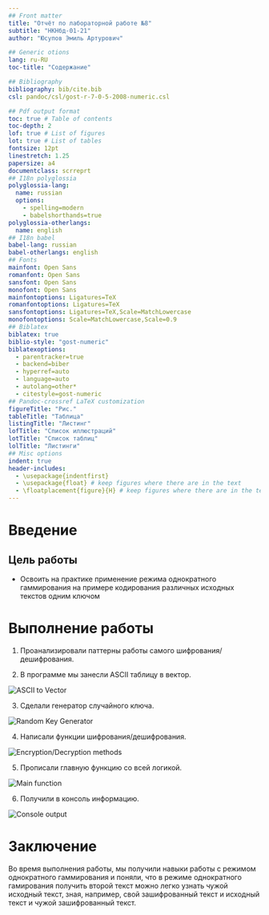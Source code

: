 ```yaml
---
## Front matter
title: "Отчёт по лабораторной работе №8"
subtitle: "НКНбд-01-21"
author: "Юсупов Эмиль Артурович"

## Generic otions
lang: ru-RU
toc-title: "Содержание"

## Bibliography
bibliography: bib/cite.bib
csl: pandoc/csl/gost-r-7-0-5-2008-numeric.csl

## Pdf output format
toc: true # Table of contents
toc-depth: 2
lof: true # List of figures
lot: true # List of tables
fontsize: 12pt
linestretch: 1.25
papersize: a4
documentclass: scrreprt
## I18n polyglossia
polyglossia-lang:
  name: russian
  options:
	- spelling=modern
	- babelshorthands=true
polyglossia-otherlangs:
  name: english
## I18n babel
babel-lang: russian
babel-otherlangs: english
## Fonts
mainfont: Open Sans
romanfont: Open Sans
sansfont: Open Sans
monofont: Open Sans
mainfontoptions: Ligatures=TeX
romanfontoptions: Ligatures=TeX
sansfontoptions: Ligatures=TeX,Scale=MatchLowercase
monofontoptions: Scale=MatchLowercase,Scale=0.9
## Biblatex
biblatex: true
biblio-style: "gost-numeric"
biblatexoptions:
  - parentracker=true
  - backend=biber
  - hyperref=auto
  - language=auto
  - autolang=other*
  - citestyle=gost-numeric
## Pandoc-crossref LaTeX customization
figureTitle: "Рис."
tableTitle: "Таблица"
listingTitle: "Листинг"
lofTitle: "Список иллюстраций"
lotTitle: "Список таблиц"
lolTitle: "Листинги"
## Misc options
indent: true
header-includes:
  - \usepackage{indentfirst}
  - \usepackage{float} # keep figures where there are in the text
  - \floatplacement{figure}{H} # keep figures where there are in the text
---
```


# Введение

## Цель работы

- Освоить на практике применение режима однократного гаммирования на примере кодирования различных исходных текстов одним ключом

# Выполнение работы

1. Проанализировали паттерны работы самого шифрования/дешифрования.

2. В программе мы занесли ASCII таблицу в вектор.

![ASCII to Vector](../Report/img/1.png)

3. Сделали генератор случайного ключа.

![Random Key Generator](../Report/img/2.png)

4. Написали функции шифрования/дешифрования.

![Encryption/Decryption methods](../Report/img/3.png)

5. Прописали главную функцию со всей логикой.

![Main function](../Report/img/4.png)

6. Получили в консоль информацию.

![Console output](../Report/img/5.png)

# Заключение

Во время выполнения работы, мы получили навыки работы с режимом однократного гаммирования и поняли, что в режиме однократного гамирования получить второй текст можно легко узнать чужой исходный текст, зная, например, свой зашифрованный текст и исходный текст и чужой зашифрованный текст. 